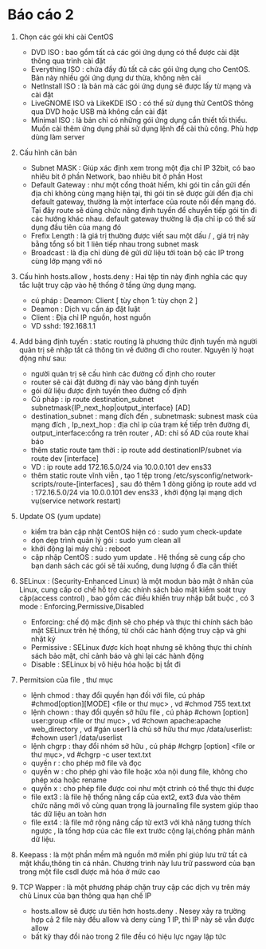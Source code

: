 # Báo cáo 2
1. Chọn các gói khi cài CentOS
   + DVD ISO : bao gồm tất cả các gói ứng dụng có thể được cài đặt thông qua trình cài đặt
   + Everything ISO : chứa đầy đủ tất cả các gói ứng dụng cho CentOS. Bản này nhiều gói ứng dụng dư thừa, không nên cài
   + NetInstall ISO : là bản mà các gói ứng dụng sẽ được lấy từ mạng và cài đặt 
   + LiveGNOME ISO và LikeKDE ISO : có thể sử dụng thử CentOS thông qua DVD hoặc USB mà không cần cài đặt
   + Minimal ISO : là bản chỉ có những gói ứng dụng cần thiết tối thiểu. Muốn cài thêm ứng dụng phải sử dụng lệnh để cài thủ công. Phù hợp dùng làm server
 
2. Cấu hình căn bản
   + Subnet MASK : Giúp xác định xem trong một địa chỉ IP 32bit, có bao nhiêu bit ở phần Network, bao nhiêu bit ở phần Host
   + Default Gateway : như một cổng thoát hiểm, khi gói tin cần gửi đến địa chỉ không cùng mạng hiện tại, thì gói tin sẽ được gửi đến địa chỉ default gateway, thường là một interface của route nối đến mạng đó. Tại đây route sẽ dùng chức năng định tuyến để chuyển tiếp gói tin đi các hướng khác nhau. default gateway thường là địa chỉ ip có thể sử dụng đầu tiên của mạng đó
   + Frefix Length : là giá trị thường được viết sau một dấu / , giá trị này bằng tổng số bit 1 liên tiếp nhau trong subnet mask
   + Broadcast : là địa chỉ dùng đẻ gửi dữ liệu tới toàn bộ các IP trong cùng lớp mạng với nó
3. Cấu hình hosts.allow , hosts.deny : Hai tệp tin này định nghĩa các quy tắc luật truy cập vào hệ thống ở tầng ứng dụng mạng.
   + cú pháp : Deamon: Client [ tùy chọn 1: tùy chọn 2 ]
   + Deamon : Dịch vụ cần áp đặt luật
   + Client : Địa chỉ IP nguồn, host nguồn   
   + VD  sshd: 192.168.1.1

4. Add bảng định tuyến : static routing là phương thức định tuyến mà người quản trị sẽ nhập tất cả thông tin về đường đi cho router. Nguyên lý hoạt động như sau:
   + người quản trị sẽ cấu hình các đường cố định cho router
   + router sẽ cài đặt đường đi này vào bảng định tuyến
   + gói dữ liệu được định tuyến theo đường cố định
   + Cú pháp : ip route destination_subnet subnetmask{IP_next_hop|output_interface} [AD]
   + destination_subnet : mạng đích đến , subnetmask: subnest mask của mạng đích  , Ip_next_hop : địa chỉ ip của trạm kế tiếp trên đường đi, output_interface:cổng ra trên router , AD: chỉ số AD của route khai báo
   + thêm static route tạm thời : ip route add destinationIP/subnet via route dev [interface]
   + VD : ip route add 172.16.5.0/24 via 10.0.0.101 dev ens33
   + thêm static route vĩnh viễn , tạo 1 tệp trong  /etc/sysconfig/network-scripts/route-[interfaces] , sau đó thêm 1 dòng giống ip route add vd : 172.16.5.0/24 via 10.0.0.101 dev ens33 , khởi động lại mạng dịch vụ(service network restart)

5. Update OS (yum update)
   + kiểm tra bản cập nhật CentOS hiện có : sudo yum check-update
   + dọn dẹp trình quản lý gói : sudo yum clean all
   + khởi động lại máy chủ : reboot
   + cập nhập CentOS : sudo yum update . Hệ thống sẽ cung cấp cho bạn danh sách các gói sẽ tải xuống, dung lượng ổ đĩa cần thiết

6. SELinux : (Security-Enhanced Linux) là một modun bảo mật ở nhân của Linux, cung cấp cơ chế hỗ trợ các chính sách bảo mật kiểm soát truy cập(access control) , bao gồm các điều khiển truy nhập bắt buộc , có 3 mode : Enforcing,Permissive,Disabled
   + Enforcing: chế độ mặc định sẽ cho phép và thực thi chính sách bảo mật SELinux trên hệ thống, từ chối các hành động truy cập và ghi nhật ký
   + Permissive : SELinux được kích hoạt nhưng sẽ không thực thi chính sách bảo mật, chỉ cảnh báo và ghi lại các hành động
   + Disable : SELinux bị vô hiệu hóa hoặc bị tắt đi

7. Permitsion của file , thư mục
   + lệnh chmod : thay đổi quyền hạn đối với file, cú pháp #chmod[option][MODE] <file or thư mục> , vd #chmod 755 text.txt
   + lệnh chown : thay đổi quyền sở hữu file , cú pháp #chown [option] user:group <file or thư mục> , vd #chown apache:apache web_directory , vd #gán user1 là chủ sở hữu thư mục /data/userlist: #chown user1 /data/userlist
   + lệnh chgrp : thay đổi nhóm sở hữu , cú pháp #chgrp [option] <group> <file or thư mục>, vd #chgrp -c user text.txt
   + quyền r : cho phép mở file và đọc
   + quyền w : cho phép ghi vào file hoặc xóa nội dung file, không cho phép xóa hoặc rename
   + quyền x : cho phép file được coi như một ctrinh có thể thực thi được
   + file ext3 : là file hệ thống nâng cấp của ext2, ext3 đưa vào thêm chức năng mới vô cùng quan trọng là journaling file system giúp thao tác dữ liệu an toàn hơn
   + file ext4 : là file mở rộng nâng cấp từ ext3 với khả năng tương thích ngược , là tổng hơp của các file ext trước cộng lại,chống phân mảnh dữ liệu.

8. Keepass : là một phần mềm mã nguồn mở miễn phí giúp lưu trữ tất cả mật khẩu,thông tin cá nhân. Chương trình này lưu trữ password của bạn trong một file csdl được mã hóa ở mức cao
9. TCP Wapper : là một phương pháp chặn truy cập các dịch vụ trên máy chủ Linux của bạn thông qua hạn chế IP
   + hosts.allow sẽ được ưu tiên hơn hosts.deny . Nesey xảy ra trường hợp cả 2 file này đều allow và deny cùng 1 IP, thì IP này sẽ vẫn được allow
   + bất kỳ thay đổi nào trong 2 file đều có hiệu lực ngay lập tức
